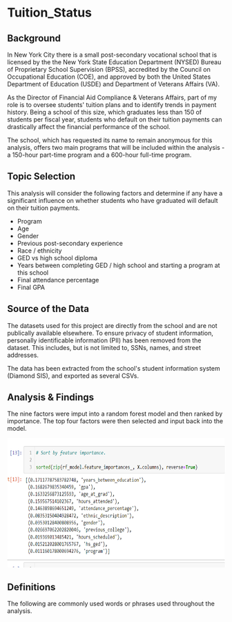 # Tuition_Status

## Background

In New York City there is a small post-secondary vocational school that is licensed by the the New York State Education Department (NYSED) Bureau of Proprietary School Supervision (BPSS), accredited by the Council on Occupational Education (COE), and approved by both the United States Department of Education (USDE) and Department of Veterans Affairs (VA).

As the Director of Financial Aid Compliance & Veterans Affairs, part of my role is to oversee students' tuition plans and to identify trends in payment history. Being a school of this size, which graduates less than 150 of students per fiscal year, students who default on their tuition payments can drastically affect the financial performance of the school.

The school, which has requested its name to remain anonymous for this analysis, offers two main programs that will be included within the analysis - a 150-hour part-time program and a 600-hour full-time program.

## Topic Selection

This analysis will consider the following factors and determine if any have a significant influence on whether students who have graduated will default on their tuition payments.

- Program
- Age
- Gender
- Previous post-secondary experience
- Race / ethnicity
- GED vs high school diploma
- Years between completing GED / high school and starting a program at this school
- Final attendance percentage
- Final GPA

## Source of the Data

The datasets used for this project are directly from the school and are not publically available elsewhere. To ensure privacy of student information, personally identificable information (PII) has been removed from the dataset. This includes, but is not limited to, SSNs, names, and street addresses.

The data has been extracted from the school's student information system (Diamond SIS), and exported as several CSVs.

## Analysis & Findings

The nine factors were imput into a random forest model and then ranked by importance. The top four factors were then selected and input back into the model.

<img src="https://github.com/mkirsch2/tuition_status/blob/main/images/phase_1.png" width="525" height="300" />


## Definitions
The following are commonly used words or phrases used throughout the analysis.
